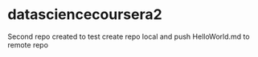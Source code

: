 datasciencecoursera2
====================

Second repo created to test create repo local and push HelloWorld.md to remote repo

